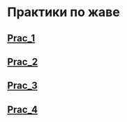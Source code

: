 # Практики по жаве
## [Prac_1](https://github.com/Derev005/Java/blob/main/prat_1/exlanation.md) 
## [Prac_2](https://github.com/Derev005/Java/blob/main/prat_2/exlanation.md)
## [Prac_3](https://github.com/Derev005/Java/blob/main/prat_3/exlanation.md)
## [Prac_4](https://github.com/Derev005/Java/blob/main/prat_4/exlanation.md)
